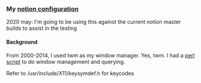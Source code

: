 ### My [notion configuration](https://github.com/raboof/notion)

2020 may: I'm going to be using this against the current notion master builds to assist in the testing

#### Background
From 2000-2014, I used twm as my window manager. Yes, twm.  I had a [perl script](https://github.com/kristopolous/alttab) to do window management and querying.

Refer to /usr/include/X11/keysymdef.h for keycodes
